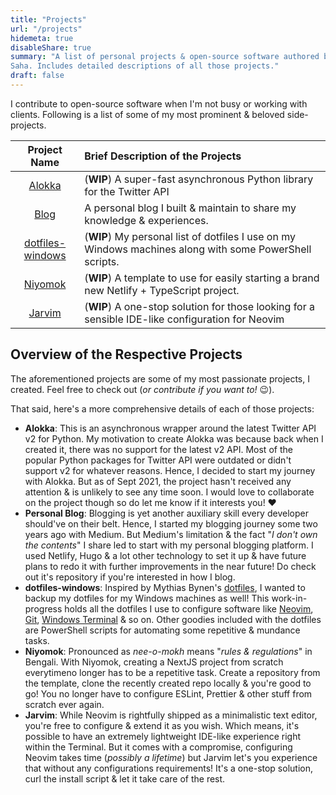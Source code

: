 ```yaml
---
title: "Projects"
url: "/projects"
hidemeta: true
disableShare: true
summary: "A list of personal projects & open-source software authored by Somraj
Saha. Includes detailed descriptions of all those projects."
draft: false
---
```


I contribute to open-source software when I'm not busy or working with clients. Following is a list of some of my most prominent & beloved side-projects.

|             Project Name             | Brief Description of the Projects                                                                       |
| :----------------------------------: | :------------------------------------------------------------------------------------------------------ |
|           [Alokka][alokka]           | (**WIP**) A super-fast asynchronous Python library for the Twitter API                                  |
|             [Blog][blog]             | A personal blog I built & maintain to share my knowledge & experiences.                                 |
| [dotfiles-windows][dotfiles-windows] | (**WIP**) My personal list of dotfiles I use on my Windows machines along with some PowerShell scripts. |
|          [Niyomok][niyomok]          | (**WIP**) A template to use for easily starting a brand new Netlify + TypeScript project.               |
|           [Jarvim][jarvim]           | (**WIP**) A one-stop solution for those looking for a sensible IDE-like configuration for Neovim        |

## Overview of the Respective Projects

The aforementioned projects are some of my most passionate projects, I created. Feel free to check out (_or contribute if you want to!_ :wink:).

That said, here's a more comprehensive details of each of those projects:

- **Alokka**: This is an asynchronous wrapper around the latest Twitter API v2 for Python. My motivation to create Alokka was because back when I created it, there was no support for the latest v2 API. Most of the popular Python packages for Twitter API were outdated or didn't support v2 for whatever reasons. Hence, I decided to start my journey with Alokka. But as of Sept 2021, the project hasn't received any attention & is unlikely to see any time soon. I would love to collaborate on the project though so do let me know if it interests you! :heart:
- **Personal Blog**: Blogging is yet another auxiliary skill every developer should've on their belt. Hence, I started my blogging journey some two years ago with Medium. But Medium's limitation & the fact "_I don't own the contents_" I share led to start with my personal blogging platform. I used Netlify, Hugo & a lot other technology to set it up & have future plans to redo it with further improvements in the near future! Do check out it's repository if you're interested in how I blog.
- **dotfiles-windows**: Inspired by Mythias Bynen's [dotfiles][mathias-dotfiles], I wanted to backup my dotfiles for my Windows machines as well! This work-in-progress holds all the dotfiles I use to configure software like [Neovim][neovim], [Git][git], [Windows Terminal][windows terminal] & so on. Other goodies included with the dotfiles are PowerShell scripts for automating some repetitive & mundance tasks.
- **Niyomok**: Pronounced as _nee-o-mokh_ means "_rules & regulations_" in Bengali. With Niyomok, creating a NextJS project from scratch everytimeno longer has to be a repetitive task. Create a repository from the template, clone the recently created repo locally & you're good to go! You no longer have to configure ESLint, Prettier & other stuff from scratch ever again.
- **Jarvim**: While Neovim is rightfully shipped as a minimalistic text editor, you're free to configure & extend it as you wish. Which means, it's possible to have an extremely lightweight IDE-like experience right within the Terminal. But it comes with a compromise, configuring Neovim takes time (_possibly a lifetime_) but Jarvim let's you experience that without any configurations requirements! It's a one-stop solution, curl the install script & let it take care of the rest.

<!-- Markdown Reference Links -->

[git]: https://gitforwindows.org/
[windows terminal]: https://github.com/microsoft/terminal
[neovim]: https://neovim.io
[mathias-dotfiles]: https://github.com/mathiasbynens/dotfiles
[alokka]: https://github.com/Jarmos-san/Alokka
[blog]: https://github.com/Jarmos-san/blog
[dotfiles-windows]: https://github.com/Jarmos-san/dotfiles-windows
[niyomok]: https://github.com/Jarmos-san/niyomok
[jarvim]: https://github.com/jarmos-san/jarvim
